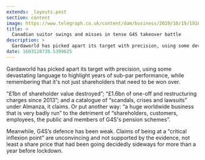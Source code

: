 ```yaml
--- 
extends: _layouts.post 
section: content 
image: https://www.telegraph.co.uk/content/dam/business/2020/10/19/191020_ADB_CityIntel_trans_NvBQzQNjv4BqM37qcIWR9CtrqmiMdQVx7NaZIr6BIRvvm1FZVuZurho.jpg?impolicy=logo-overlay 
title: > 
  Canadian suitor swings and misses in tense G4S takeover battle 
description: > 
  Gardaworld has picked apart its target with precision, using some devastating language to highlight years of sub-par performance, while remembering that it's not just shareholders that need to be won over.“£1bn of shareholder value destroyed”; “£1.6bn of one-off and restructuring charges since 2013”; and a catalogue of “scandals, crises and lawsuits” under Almanza, it claims.Or put another way: “a huge worldwide business that is very badly run” to the detriment of “shareholders, customers, employees, the public and members of G4S's pension schemes”.Meanwhile, G4S’s defence has been weak.Claims of being at a “critical inflexion point” are unconvincing and not supported by the evidence, not least a share price that had been going decidedly sideways for more than a year before lockdown. 
date: 1603128738.5399625 
--- 
```

<div><p>Gardaworld has picked apart its target with precision, using some devastating language to highlight years of sub-par performance, while remembering that it's not just shareholders that need to be won over.</p>
<p>&#8220;&#163;1bn of shareholder value destroyed&#8221;; &#8220;&#163;1.6bn of one-off and restructuring charges since 2013&#8221;; and a catalogue of &#8220;scandals, crises and lawsuits&#8221; under Almanza, it claims. Or put another way: &#8220;a huge worldwide business that is very badly run&#8221; to the detriment of &#8220;shareholders, customers, employees, the public and members of G4S's pension schemes&#8221;.</p>
<p>Meanwhile, G4S&#8217;s defence has been weak. Claims of being at a &#8220;critical inflexion point&#8221; are unconvincing and not supported by the evidence, not least a share price that had been going decidedly sideways for more than a year before lockdown.&#160;</p>
</div>